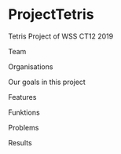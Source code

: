 # ProjectTetris
Tetris Project of WSS CT12 2019

Team

Organisations 

Our goals in this project 

Features 

Funktions 

Problems

Results 
